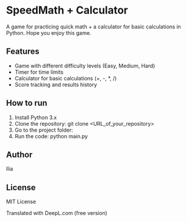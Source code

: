 # SpeedMath + Calculator

A game for practicing quick math + a calculator for basic calculations in Python.
Hope you enjoy this game.

## Features
- Game with different difficulty levels (Easy, Medium, Hard)
- Timer for time limits
- Calculator for basic calculations (+, -, *, /)
- Score tracking and results history

## How to run
1. Install Python 3.x
2. Clone the repository:
   git clone <URL_of_your_repository>
3. Go to the project folder:
4. Run the code:
   python main.py

## Author
Ilia

## License
MIT License

Translated with DeepL.com (free version)